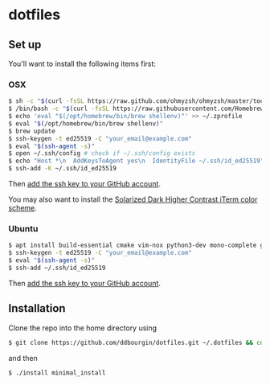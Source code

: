 # dotfiles

## Set up

You'll want to install the following items first:

### OSX

```sh
$ sh -c "$(curl -fsSL https://raw.github.com/ohmyzsh/ohmyzsh/master/tools/install.sh)" # install oh-my-zsh
$ /bin/bash -c "$(curl -fsSL https://raw.githubusercontent.com/Homebrew/install/HEAD/install.sh)" # install homebrew
$ echo 'eval "$(/opt/homebrew/bin/brew shellenv)"' >> ~/.zprofile
$ eval "$(/opt/homebrew/bin/brew shellenv)"
$ brew update
$ ssh-keygen -t ed25519 -C "your_email@example.com"
$ eval "$(ssh-agent -s)"
$ open ~/.ssh/config # check if ~/.ssh/config exists
$ echo "Host *\n  AddKeysToAgent yes\n  IdentityFile ~/.ssh/id_ed25519" >> ~/.ssh/config # run this only if ~/.ssh/config doesn't already exist
$ ssh-add -K ~/.ssh/id_ed25519 
```

Then [add the ssh key to your GitHub account](https://docs.github.com/en/authentication/connecting-to-github-with-ssh/adding-a-new-ssh-key-to-your-github-account).

You may also want to install the [Solarized Dark Higher Contrast iTerm color scheme](https://iterm2colorschemes.com/).

### Ubuntu

```sh
$ apt install build-essential cmake vim-nox python3-dev mono-complete golang nodejs default-jdk npm
$ ssh-keygen -t ed25519 -C "your_email@example.com"
$ eval "$(ssh-agent -s)"
$ ssh-add ~/.ssh/id_ed25519 
```

Then [add the ssh key to your GitHub account](https://docs.github.com/en/authentication/connecting-to-github-with-ssh/adding-a-new-ssh-key-to-your-github-account).

## Installation

Clone the repo into the home directory using 

```sh
$ git clone https://github.com/ddbourgin/dotfiles.git ~/.dotfiles && cd ~/.dotfiles
```

and then

```sh
$ ./install minimal_install
``` 
